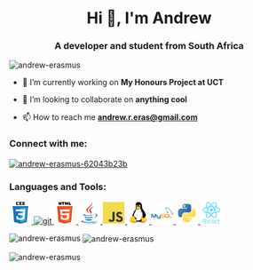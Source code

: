 <h1 align="center">Hi 👋, I'm Andrew</h1>
<h3 align="center">A developer and student from South Africa</h3>

<p align="left"> <img src="https://komarev.com/ghpvc/?username=andrew-erasmus&label=Profile%20views&color=0e75b6&style=flat" alt="andrew-erasmus" /> </p>

- 🔭 I’m currently working on **My Honours Project at UCT**

- 🤝 I’m looking to collaborate on **anything cool**

- 📫 How to reach me **andrew.r.eras@gmail.com**

<h3 align="left">Connect with me:</h3>
<p align="left">
<a href="https://linkedin.com/in/andrew-erasmus-62043b23b" target="blank"><img align="center" src="https://raw.githubusercontent.com/rahuldkjain/github-profile-readme-generator/master/src/images/icons/Social/linked-in-alt.svg" alt="andrew-erasmus-62043b23b" height="30" width="40" /></a>
</p>

<h3 align="left">Languages and Tools:</h3>
<p align="left"> <a href="https://www.w3schools.com/css/" target="_blank" rel="noreferrer"> <img src="https://raw.githubusercontent.com/devicons/devicon/master/icons/css3/css3-original-wordmark.svg" alt="css3" width="40" height="40"/> </a> <a href="https://git-scm.com/" target="_blank" rel="noreferrer"> <img src="https://www.vectorlogo.zone/logos/git-scm/git-scm-icon.svg" alt="git" width="40" height="40"/> </a> <a href="https://www.w3.org/html/" target="_blank" rel="noreferrer"> <img src="https://raw.githubusercontent.com/devicons/devicon/master/icons/html5/html5-original-wordmark.svg" alt="html5" width="40" height="40"/> </a> <a href="https://www.java.com" target="_blank" rel="noreferrer"> <img src="https://raw.githubusercontent.com/devicons/devicon/master/icons/java/java-original.svg" alt="java" width="40" height="40"/> </a> <a href="https://developer.mozilla.org/en-US/docs/Web/JavaScript" target="_blank" rel="noreferrer"> <img src="https://raw.githubusercontent.com/devicons/devicon/master/icons/javascript/javascript-original.svg" alt="javascript" width="40" height="40"/> </a> <a href="https://www.linux.org/" target="_blank" rel="noreferrer"> <img src="https://raw.githubusercontent.com/devicons/devicon/master/icons/linux/linux-original.svg" alt="linux" width="40" height="40"/> </a> <a href="https://www.mysql.com/" target="_blank" rel="noreferrer"> <img src="https://raw.githubusercontent.com/devicons/devicon/master/icons/mysql/mysql-original-wordmark.svg" alt="mysql" width="40" height="40"/> </a> <a href="https://www.python.org" target="_blank" rel="noreferrer"> <img src="https://raw.githubusercontent.com/devicons/devicon/master/icons/python/python-original.svg" alt="python" width="40" height="40"/> </a> <a href="https://reactjs.org/" target="_blank" rel="noreferrer"> <img src="https://raw.githubusercontent.com/devicons/devicon/master/icons/react/react-original-wordmark.svg" alt="react" width="40" height="40"/> </a> </p>

<p><img align="left" src="https://github-readme-stats.vercel.app/api/top-langs?username=andrew-erasmus&show_icons=true&theme=dark&locale=en&layout=compact" alt="andrew-erasmus" /></p>

<p>&nbsp;<img align="center" src="https://github-readme-stats.vercel.app/api?username=andrew-erasmus&show_icons=true&theme=dark&locale=en" alt="andrew-erasmus" /></p>

<p><img align="center" src="https://github-readme-streak-stats.herokuapp.com/?user=andrew-erasmus&theme=dark" alt="andrew-erasmus" /></p>
